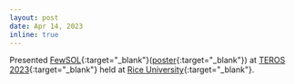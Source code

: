 ```yaml
---
layout: post
date: Apr 14, 2023
inline: true
---
```


Presented [FewSOL](https://irvlutd.github.io/FewSOL/){:target="_blank"}([poster](assets/pdf/posters/FewSOL_TEROS23_Poster.pdf){:target="_blank"}) at [TEROS 2023](https://teros-texas.github.io){:target="_blank"} held at [Rice University](https://www.rice.edu){:target="_blank"}.